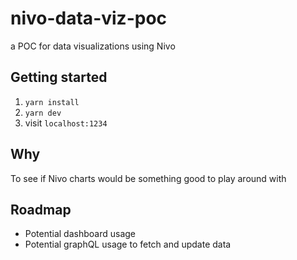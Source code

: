 # nivo-data-viz-poc
a POC for data visualizations using Nivo

## Getting started
1. `yarn install`
2. `yarn dev`
3. visit `localhost:1234`

## Why
To see if Nivo charts would be something good to play around with

## Roadmap
* Potential dashboard usage
* Potential graphQL usage to fetch and update data
